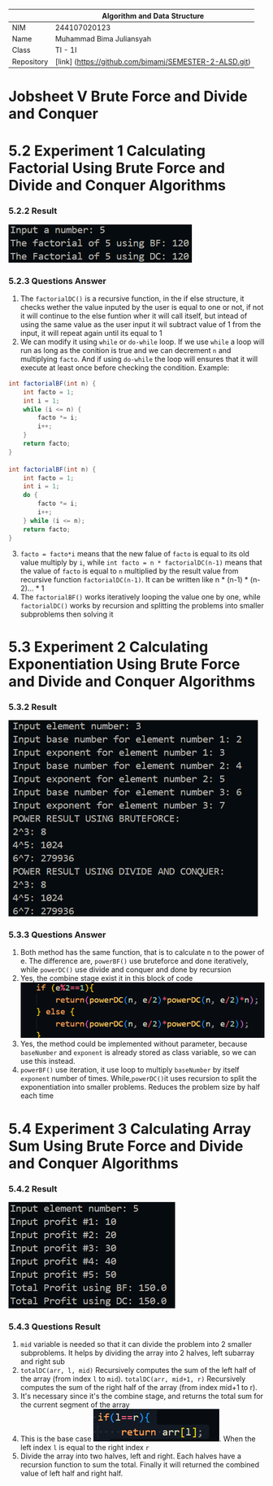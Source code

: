 |  | Algorithm and Data Structure |
|--|--|
| NIM | 244107020123 |
| Name |Muhammad Bima Juliansyah|
| Class | TI - 1I |
| Repository | [link] (https://github.com/bimamj/SEMESTER-2-ALSD.git) |

# Jobsheet V Brute Force and Divide and Conquer

# 5.2 Experiment 1 Calculating Factorial Using Brute Force and Divide and Conquer Algorithms

### 5.2.2 Result
![Screenshot](img/image1.png)

### 5.2.3 Questions Answer
1. The ```factorialDC()``` is a recursive function, in the if else structure, it checks wether the value inputed by the user is equal to one or not, if not it will continue to the else funtion wher it will call itself, but intead of using the same value as the user input it wil subtract value of 1 from the input, it will repeat again until its equal to 1
2. We can modify it using `while` or `do-while` loop. If we use `while` a loop will run as long as the conition is true and we can decrement `n` and multiplying `facto`. And if using `do-while` the loop will ensures that it will execute at least once before checking the condition. Example:

```java
int factorialBF(int n) {
    int facto = 1;
    int i = 1;
    while (i <= n) {
        facto *= i;
        i++;
    }
    return facto;
}

int factorialBF(int n) {
    int facto = 1;
    int i = 1;
    do {
        facto *= i;
        i++;
    } while (i <= n);
    return facto;
}
```
3. `facto = facto*i` means that the new falue of `facto` is equal to its old value multiply by `i`, while `int facto = n * factorialDC(n-1)` means that the value of `facto` is equal to `n` multiplied by the result value from recursive function `factorialDC(n-1)`. It can be written like n * (n-1) * (n-2)... * 1 
4. The `factorialBF()` works iteratively looping the value one by one, while `factorialDC()` works by recursion and splitting the problems into smaller subproblems then solving it

# 5.3 Experiment 2 Calculating Exponentiation Using Brute Force and Divide and Conquer Algorithms

### 5.3.2 Result
![Screenshot](img/image2.png)

### 5.3.3 Questions Answer
1. Both method has the same function, that is to calculate n to the power of e. The difference are, `powerBF()` use bruteforce and done iteratively, while `powerDC()` use divide and conquer and done by recursion
2. Yes, the combine stage exist it in this block of code ![Screenshot](img/image3.png)
3. Yes, the method could be implemented without parameter, because `baseNumber` and `exponent` is already stored as class variable, so we can use this instead. 
4. `powerBF()` use iteration, it use loop to multiply `baseNumber` by itself `exponent` number of times. While,`powerDC()`it uses recursion to split the exponentiation into smaller problems. Reduces the problem size by half each time

# 5.4 Experiment 3 Calculating Array Sum Using Brute Force and Divide and Conquer Algorithms

### 5.4.2 Result
![Screenshot](img/image4.png)

### 5.4.3 Questions Result
1. `mid` variable is needed so that it can divide the problem into 2 smaller subproblems. It helps by dividing the array into 2 halves, left subarray and right sub
2. `totalDC(arr, l, mid)` Recursively computes the sum of the left half of the array (from index `l` to `mid`).
`totalDC(arr, mid+1, r)` Recursively computes the sum of the right half of the array (from index mid+1 to r).
3. It's necessary since it's the combine stage, and returns the total sum for the current segment of the array
4. This is the base case ![Screenshot](img/image5.png). When the left index `l` is equal to the right index `r`
5. Divide the array into two halves, left and right. Each halves have a recursion function to sum the total. Finally it will returned the combined value of left half and right half. 